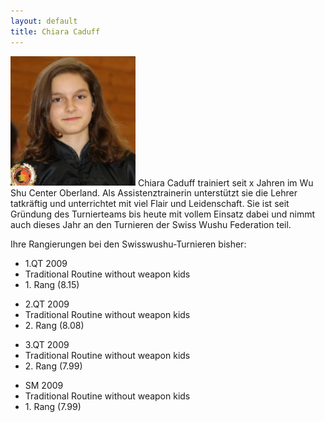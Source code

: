 ```yaml
---
layout: default
title: Chiara Caduff
---
```


<img class="ifloat-left" src="/images/chiara-caduff.jpg" alt="Chiara Caduff" width="200px">
Chiara Caduff trainiert seit x Jahren im Wu Shu Center Oberland. Als Assistenztrainerin unterstützt sie die Lehrer tatkräftig und unterrichtet mit viel Flair und Leidenschaft. Sie ist seit Gründung des Turnierteams bis heute mit vollem Einsatz dabei und nimmt auch dieses Jahr an den Turnieren der Swiss Wushu Federation teil.


Ihre Rangierungen bei den Swisswushu-Turnieren bisher:

<ul class="small-block-grid-1 medium-block-grid-2 large-block-grid-3">
<li>1.QT 2009</li>
<li>Traditional Routine without weapon kids</li>
<li>1. Rang (8.15)</li>
</ul>
<ul class="small-block-grid-1 medium-block-grid-2 large-block-grid-3">
<li>2.QT 2009</li>
<li>Traditional Routine without weapon kids</li>
<li>2. Rang (8.08)</li>
</ul>
<ul class="small-block-grid-1 medium-block-grid-2 large-block-grid-3">
<li>3.QT 2009</li>
<li>Traditional Routine without weapon kids</li>
<li>2. Rang (7.99)</li>
</ul>
<ul class="small-block-grid-1 medium-block-grid-2 large-block-grid-3">
<li>SM 2009</li>
<li>Traditional Routine without weapon kids</li>
<li>1. Rang (7.99)</li>
</ul>